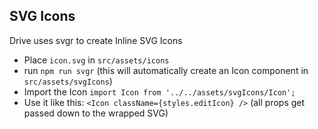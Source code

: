 ## SVG Icons

Drive uses svgr to create Inline SVG Icons

- Place `icon.svg` in `src/assets/icons`
- run `npm run svgr` (this will automatically create an Icon component in `src/assets/svgIcons`)
- Import the Icon `import Icon from '../../assets/svgIcons/Icon';`
- Use it like this: `<Icon className={styles.editIcon} />` (all props get passed down to the wrapped SVG)
